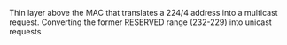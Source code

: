 
Thin layer above the MAC that translates a 224/4 address into a multicast
request. Converting the former RESERVED range (232-229) into unicast requests




